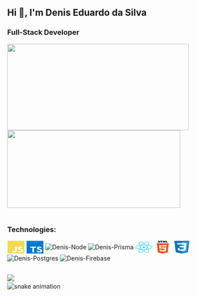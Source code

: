 ## Hi 👋, I'm Denis Eduardo da Silva
### Full-Stack Developer
<div>
  <a href="https://github.com/DenisEdSilva/DenisEdSilva">
  <img height=200 width=420 align="center" src="https://github-readme-stats.vercel.app/api?username=DenisEdSilva&show_icons=true&theme=dark"/>
</a>
<a href="https://github.com/DenisEdSilva/convoychat">
  <img height=180 width=400 align="center" src="https://github-readme-stats.vercel.app/api/top-langs?username=DenisEdSilva&layout=compact&langs_count=8&card_width=320&theme=dark"/>
</a>
</div>

<div style="display: inline-block"><br>
  <h3 align="left">Technologies:</h3>
  <img align="center" alt="Denis-Js" height="30" width="40"
    src="https://raw.githubusercontent.com/devicons/devicon/master/icons/javascript/javascript-plain.svg">
<img align="center" alt="Denis-Ts" height="30" width="40"
    src="https://raw.githubusercontent.com/devicons/devicon/master/icons/typescript/typescript-plain.svg">
<img align="center" alt="Denis-Node" height="30" width="40" 
    src="https://cdn.jsdelivr.net/gh/devicons/devicon@latest/icons/nodejs/nodejs-original.svg">
<img align="center" alt="Denis-Prisma" height="30" width="40" 
    src="https://cdn.jsdelivr.net/gh/devicons/devicon@latest/icons/prisma/prisma-original.svg">
<img align="center" alt="Denis-React" height="30" width="40"
    src="https://raw.githubusercontent.com/devicons/devicon/master/icons/react/react-original.svg">
<img align="center" alt="Denis-HTML5" height="30" width="40"
    src="https://raw.githubusercontent.com/devicons/devicon/master/icons/html5/html5-original-wordmark.svg">
<img align="center" alt="Denis-CSS3" height="30" width="40"
    src="https://raw.githubusercontent.com/devicons/devicon/master/icons/css3/css3-original.svg">
<img align="center" alt="Denis-Postgres" height="30" width="40" 
    src="https://cdn.jsdelivr.net/gh/devicons/devicon@latest/icons/postgresql/postgresql-original.svg">
<img align="center" alt="Denis-Firebase" height="30" width="40" 
    src="https://cdn.jsdelivr.net/gh/devicons/devicon@latest/icons/firebase/firebase-original.svg">
</div>



##

<div>
  <a href="https://www.linkedin.com/in/denis-eduardo-da-silva-37a344185" target="_blank"><img src="https://img.shields.io/badge/-LinkedIn-%230077B5?style=for-the-badge&logo=linkedin&logoColor=white" target="_blank"></a> 
</div>

<picture>
  <source media="(prefers-color-scheme: dark)" srcset="https://raw.githubusercontent.com/DenisEdSilva/DenisEdSilva/output/github-contribution-grid-snake-dark.svg">
  <source media="(prefers-color-scheme: light)" srcset="https://raw.githubusercontent.com/DenisEdSilva/DenisEdSilva/output/github-contribution-grid-snake.svg">
  <img alt="snake animation" src="https://raw.githubusercontent.com/DenisEdSilva/DenisEdSilva/output/github-contribution-grid-snake.svg">
</picture>
